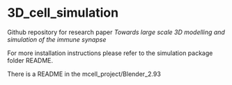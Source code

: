 # 3D_cell_simulation
Github repository for research paper *Towards large scale 3D modelling and simulation of the immune synapse*

For more installation instructions please refer to the simulation package folder README.

There is a README in the mcell_project/Blender_2.93 
